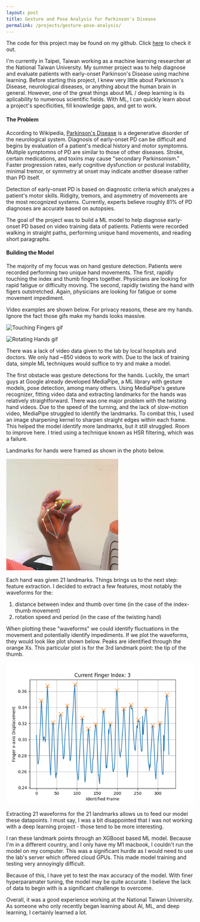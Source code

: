 ```yaml
--- 
layout: post
title: Gesture and Pose Analysis for Parkinson's Disease
permalink: /projects/gesture-pose-analysis/
---
```


The code for this project may be found on my github. Click [here](https://github.com/elliotchen02/PD-analysis) to check it out. 

I'm currently in Taipei, Taiwan working as a machine learning researcher at the National Taiwan University. My summer project was to help diagnose and evaluate patients with early-onset Parkinson's Disease using machine learning. Before starting this project, I knew very little about Parkinson's Disease, neurological diseases, or anything about the human brain in general. However, one of the great things about ML / deep learning is its aplicability to numerous scientific fields. With ML, I can quickly learn about a project's specificities, fill knowledge gaps, and get to work. 

#### The Problem

According to Wikipedia, [Parkinson's Disease](https://en.wikipedia.org/wiki/Parkinson's_disease) is a degenerative disorder of the neurological system. Diagnosis of early-onset PD can be difficult and begins by evaluation of a patient's medical history and motor symptomns. Multiple symptomns of PD are similar to those of other diseases. Stroke, certain medications, and toxins may cause "secondary Parkinsonism." Faster progression rates, early cognitive dysfunction or postural instability, minimal tremor, or symmetry at onset may indicate another disease rather than PD itself. 

Detection of early-onset PD is based on diagnostic criteria which analyzes a patient's motor skills. Ridigity, tremors, and asymmetry of movements are the most recognized systems. Currently, experts believe roughly 81% of PD diagnoses are accurate based on autopsies. 

The goal of the project was to build a ML model to help diagnose early-onset PD based on video training data of patients. Patients were recorded walking in straight paths, performing unique hand movements, and reading short paragraphs. 

#### Building the Model

The majority of my focus was on hand gesture detection. Patients were recorded performing two unique hand movements. The first, rapidly touching the index and thumb fingers together. Physicians are looking for rapid fatigue or difficulty moving. The second, rapidly twisting the hand with figers outstretched. Again, physicians are looking for fatigue or some movement impediment. 

Video examples are shown below. For privacy reasons, these are my hands. Ignore the fact those gifs make my hands looks massive. 

![Touching Fingers gif](/assets/pics/pd_ntu/touching_fingers.gif)

![Rotating Hands gif](/assets/pics/pd_ntu/rotating_hand.gif)


There was a lack of video data given to the lab by local hospitals and doctors. We only had ~850 videos to work with. Due to the lack of training data, simple ML techniques would suffice to try and make a model. 

The first obstacle was gesture detections for the hands. Luckily, the smart guys at Google already developed MediaPipe, a ML library with gesture models, pose detection, among many others. Using MediaPipe's gesture recognizer, fitting video data and extracting landmarks for the hands was relatively straightforward. There was one major problem with the twisting hand videos. Due to the speed of the turning, and the lack of slow-motion video, MediaPipe struggled to identify the landmarks. To combat this, I used an image sharpening kernel to sharpen straight edges within each frame. This helped the model identify more landmarks, but it still struggled. Room to improve here. I tried using a technique known as HSR filtering, which was a failure. 

Landmarks for hands were framed as shown in the photo below. 

![hand landmarker pic](/assets/pics/pd_ntu/frame_260.jpg)

Each hand was given 21 landmarks. Things brings us to the next step: feature extraction. I decided to extract a few features, most notably the waveforms for the: 
1. distance between index and thumb over time (in the case of the index-thumb movement)
2. rotation speed and period (in the case of the twisting hand)

When plotting these "waveforms" we could identify fluctuations in the movement and potentially identify impediments. If we plot the waveforms, they would look like plot shown below. Peaks are identified through the orange Xs. This particular plot is for the 3rd landmark point: the tip of the thumb. 

![waveform plot](/assets/pics/pd_ntu/waveform.png)

Extracting 21 waveforms for the 21 landmarks allows us to feed our model these datapoints. I must say, I was a bit disappointed that I was not working with a deep learning project - those tend to be more interesting. 

I ran these landmark points through an XGBoost based ML model. Because I'm in a different country, and I only have my M1 macbook, I couldn't run the model on my computer. This was a significant hurdle as I would need to use the lab's server which offered cloud GPUs. This made model training and testing very annoyingly difficult. 

Because of this, I have yet to test the max accuracy of the model. With finer hyperparamater tuning, the model may be quite accurate. I believe the lack of data to begin with is a significant challenge to overcome. 

Overall, it was a good experience working at the National Taiwan University. As someone who only recently began learning about AI, ML, and deep learning, I certainly learned a lot. 



















